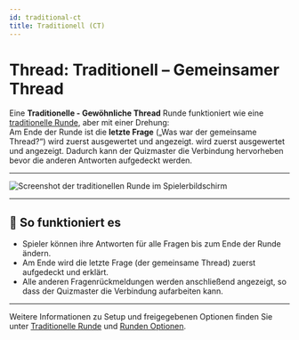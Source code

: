 ```yaml
---
id: traditional-ct
title: Traditionell (CT)
---
```


# Thread: Traditionell – Gemeinsamer Thread

Eine **Traditionelle - Gewöhnliche Thread** Runde funktioniert wie eine [traditionelle Runde](030-traditional.md), aber mit einer Drehung:\
Am Ende der Runde ist die **letzte Frage** („Was war der gemeinsame Thread?“) wird zuerst ausgewertet und angezeigt. wird zuerst ausgewertet und angezeigt. Dadurch kann der Quizmaster die Verbindung hervorheben bevor die anderen Antworten aufgedeckt werden.

---

![Screenshot der traditionellen Runde im Spielerbildschirm](/images/round-modes/traditional-answer-screen.png)

---

## 📝 So funktioniert es

- Spieler können ihre Antworten für alle Fragen bis zum Ende der Runde ändern.
- Am Ende wird die letzte Frage (der gemeinsame Thread) zuerst aufgedeckt und erklärt.
- Alle anderen Fragenrückmeldungen werden anschließend angezeigt, so dass der Quizmaster die Verbindung aufarbeiten kann.

---

Weitere Informationen zu Setup und freigegebenen Optionen finden Sie unter [Traditionelle Runde](030-traditional.md) und [Runden Optionen](../editor/008-round-options.md).
